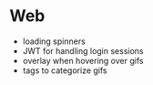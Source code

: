 # Web
* loading spinners
* JWT for handling login sessions
* overlay when hovering over gifs
* tags to categorize gifs
